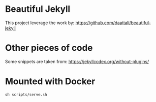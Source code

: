 # Beautiful Jekyll
This project leverage the work by: https://github.com/daattali/beautiful-jekyll

# Other pieces of code
Some snippets are taken from: https://jekyllcodex.org/without-plugins/ 


# Mounted with Docker
```
sh scripts/serve.sh
```